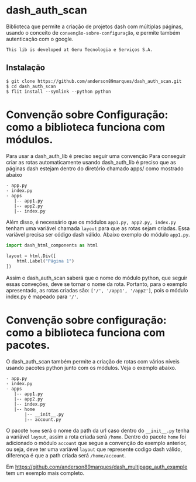 # dash_auth_scan
Biblioteca que permite a criação de projetos dash com múltiplas páginas, usando o conceito de `convenção-sobre-configuração`,
e permite também autenticação com o google.

```
This lib is developed at Geru Tecnologia e Serviços S.A.
```

## Instalação

```console
$ git clone https://github.com/anderson89marques/dash_auth_scan.git
$ cd dash_auth_scan
$ flit install --symlink --python python
```

# Convenção sobre Configuração: como a biblioteca funciona com módulos.

Para usar a dash_auth_lib é preciso seguir uma convenção 
Para conseguir criar as rotas automaticamente usando dash_auth_lib é preciso que as 
páginas dash estejam dentro do diretório chamado apps/ como mostrado abaixo
```
- app.py
- index.py
- apps
   |-- app1.py
   |-- app2.py
   |-- index.py
```

Além disso, é necessário que os módulos ```app1.py, app2.py, index.py``` tenham uma variável chamada ```layout``` para
que as rotas sejam criadas. Essa variável precisa ser código dash válido. Abaixo exemplo do módulo ```app1.py```. 

```python
import dash_html_components as html

layout = html.Div([
    html.Label("Página 1")
])
```
Assim o dash_auth_scan saberá que o nome do módulo python, que seguir essas conveções, deve se tornar o nome da rota.
Portanto, para o exemplo apresentado, as rotas criadas são: ```['/', '/app1', '/app2']```, pois o módulo index.py é mapeado para ```'/'```.

# Convenção sobre configuração: como a biblioteca funciona com pacotes.

O dash_auth_scan também permite a criação de rotas com vários níveis usando pacotes python junto com os módulos.
Veja o exemplo abaixo.

```
- app.py
- index.py
- apps
   |-- app1.py
   |-- app2.py
   |-- index.py
   |-- home
       |-- __init__.py 
       |-- account.py
```

O pacote ```home``` será o nome da path da url caso dentro do ```__init__.py``` tenha
a variável ```layout```, assim a rota criada será ```/home```. 
Dentro do pacote ```home``` foi adicionado o módulo ```account``` que segue a convenção do exemplo anterior,
ou seja, deve ter uma variável `layout` que represente codigo dash válido, diferença é que a 
path criada será ```/home/account```.

Em https://github.com/anderson89marques/dash_multipage_auth_example tem um exemplo mais completo. 